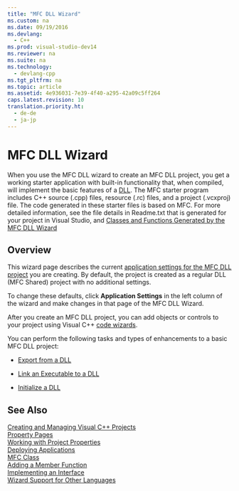 ```yaml
---
title: "MFC DLL Wizard"
ms.custom: na
ms.date: 09/19/2016
ms.devlang: 
  - C++
ms.prod: visual-studio-dev14
ms.reviewer: na
ms.suite: na
ms.technology: 
  - devlang-cpp
ms.tgt_pltfrm: na
ms.topic: article
ms.assetid: 4e936031-7e39-4f40-a295-42a09c5ff264
caps.latest.revision: 10
translation.priority.ht: 
  - de-de
  - ja-jp
---
```

# MFC DLL Wizard
When you use the MFC DLL wizard to create an MFC DLL project, you get a working starter application with built-in functionality that, when compiled, will implement the basic features of a [DLL](../vs140/DLLs-in-Visual-C--.md). The MFC starter program includes C++ source (.cpp) files, resource (.rc) files, and a project (.vcxproj) file. The code generated in these starter files is based on MFC. For more detailed information, see the file details in Readme.txt that is generated for your project in Visual Studio, and [Classes and Functions Generated by the MFC DLL Wizard](../vs140/Classes-and-Functions-Generated-by-the-MFC-DLL-Wizard.md)  
  
## Overview  
 This wizard page describes the current [application settings for the MFC DLL project](../vs140/Application-Settings--MFC-DLL-Wizard.md) you are creating. By default, the project is created as a regular DLL (MFC Shared) project with no additional settings.  
  
 To change these defaults, click **Application Settings** in the left column of the wizard and make changes in that page of the MFC DLL Wizard.  
  
 After you create an MFC DLL project, you can add objects or controls to your project using Visual C++ [code wizards](../vs140/Adding-Functionality-with-Code-Wizards--C---.md).  
  
 You can perform the following tasks and types of enhancements to a basic MFC DLL project:  
  
-   [Export from a DLL](../vs140/Exporting-from-a-DLL.md)  
  
-   [Link an Executable to a DLL](../vs140/Linking-an-Executable-to-a-DLL.md)  
  
-   [Initialize a DLL](../vs140/Initializing-a-DLL.md)  
  
## See Also  
 [Creating and Managing Visual C++ Projects](../vs140/Creating-and-Managing-Visual-C---Projects.md)   
 [Property Pages](../vs140/Property-Pages--Visual-C---.md)   
 [Working with Project Properties](../vs140/Working-with-Project-Properties.md)   
 [Deploying Applications](assetId:///4ff8881d-0daf-47e7-bfe7-774c625031b4)   
 [MFC Class](../vs140/Adding-an-MFC-Class.md)   
 [Adding a Member Function](../vs140/Adding-a-Member-Function--Visual-C---.md)   
 [Implementing an Interface](../vs140/Implementing-an-Interface--Visual-C---.md)   
 [Wizard Support for Other Languages](../vs140/Wizard-Support-for-Other-Languages.md)
